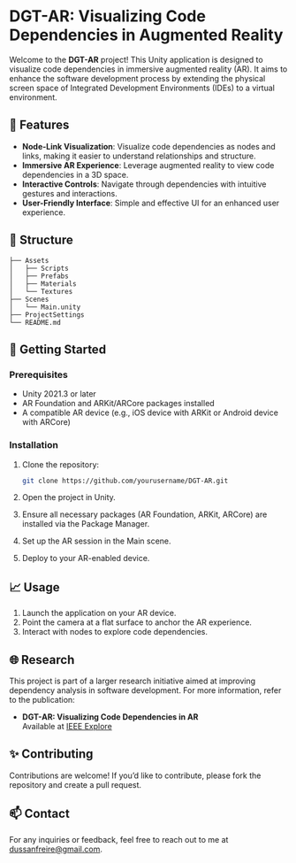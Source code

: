 # DGT-AR: Visualizing Code Dependencies in Augmented Reality

Welcome to the **DGT-AR** project! This Unity application is designed to visualize code dependencies in immersive augmented reality (AR). It aims to enhance the software development process by extending the physical screen space of Integrated Development Environments (IDEs) to a virtual environment.

## 🚀 Features

- **Node-Link Visualization**: Visualize code dependencies as nodes and links, making it easier to understand relationships and structure.
- **Immersive AR Experience**: Leverage augmented reality to view code dependencies in a 3D space.
- **Interactive Controls**: Navigate through dependencies with intuitive gestures and interactions.
- **User-Friendly Interface**: Simple and effective UI for an enhanced user experience.

## 📁 Structure

```
├── Assets
│   ├── Scripts
│   ├── Prefabs
│   ├── Materials
│   └── Textures
├── Scenes
│   └── Main.unity
├── ProjectSettings
└── README.md
```
## 🧠 Getting Started

### Prerequisites

- Unity 2021.3 or later
- AR Foundation and ARKit/ARCore packages installed
- A compatible AR device (e.g., iOS device with ARKit or Android device with ARCore)

### Installation

1. Clone the repository:

   ```bash
   git clone https://github.com/yourusername/DGT-AR.git
2.	Open the project in Unity.
3.	Ensure all necessary packages (AR Foundation, ARKit, ARCore) are installed via the Package Manager.
4.	Set up the AR session in the Main scene.
5.	Deploy to your AR-enabled device.

## 📈 Usage

1.	Launch the application on your AR device.
2.	Point the camera at a flat surface to anchor the AR experience.
3.	Interact with nodes to explore code dependencies.

## 🌐 Research

This project is part of a larger research initiative aimed at improving dependency analysis in software development. For more information, refer to the publication:

- **DGT-AR: Visualizing Code Dependencies in AR**  
  Available at [IEEE Explore](https://ieeexplore.ieee.org/document/10350119)

## ✨ Contributing

Contributions are welcome! If you’d like to contribute, please fork the repository and create a pull request.


## 📫 Contact

For any inquiries or feedback, feel free to reach out to me at [dussanfreire@gmail.com](mailto:dussanfreire@gmail.com).
